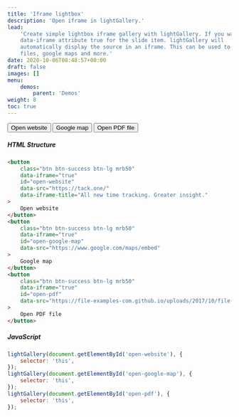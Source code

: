 ```yaml
---
title: 'Iframe lightbox'
description: 'Open iframe in lightGallery.'
lead:
    'Create simple lightbox iframe gallery with lightGallery. If you want to display a webpage, google map, PDF file or any other iframe within the gallery, you just need to set
    data-iframe attribute true for the slide item. lightGallery will
    automatically display the source in an iframe. This can be used to view PDF
    files, google maps and more.'
date: 2020-10-06T08:48:57+00:00
draft: false
images: []
menu:
    demos:
        parent: 'Demos'
weight: 8
toc: true
---
```


<button class="btn btn-success mrb50" data-iframe="true" id="open-website" data-iframe-title="All new time tracking. Greater insight." data-src="https://www.paritydeals.com/">Open
website</button>
<button class="btn btn-success mrb50" data-iframe="true" id="open-google-map" data-src="https://www.google.com/maps/embed">Google
map</button>
<button class="btn btn-success mrb50" data-iframe="true" id="open-pdf" data-src="/pdf/sample.pdf">Open
PDF file</button>

##### HTML Structure

```html
<button
    class="btn btn-success btn-lg mrb50"
    data-iframe="true"
    id="open-website"
    data-src="https://tack.one/"
    data-iframe-title="All new time tracking. Greater insight."
>
    Open website
</button>
<button
    class="btn btn-success btn-lg mrb50"
    data-iframe="true"
    id="open-google-map"
    data-src="https://www.google.com/maps/embed"
>
    Google map
</button>
<button
    class="btn btn-success btn-lg mrb50"
    data-iframe="true"
    id="open-pdf"
    data-src="https://file-examples-com.github.io/uploads/2017/10/file-sample_150kB.pdf"
>
    Open PDF file
</button>
```

##### JavaScript

```js
lightGallery(document.getElementById('open-website'), {
    selector: 'this',
});
lightGallery(document.getElementById('open-google-map'), {
    selector: 'this',
});
lightGallery(document.getElementById('open-pdf'), {
    selector: 'this',
});
```
